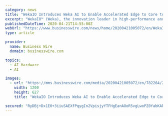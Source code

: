 ```yaml
---
category: news
title: "WekaIO Introduces Weka AI to Enable Accelerated Edge to Core to Cloud Data Pipelines"
excerpt: "WekaIO™ (Weka), the innovation leader in high-performance and scalable file storage, and a NVIDIA Partner Network Solution Advisor, today introduced W"
publishedDateTime: 2020-04-21T14:55:00Z
webUrl: "https://www.businesswire.com/news/home/20200421005072/en/WekaIO-Introduces-Weka-AI-Enable-Accelerated-Edge"
type: article

provider:
  name: Business Wire
  domain: businesswire.com

topics:
  - AI Hardware
  - AI

images:
  - url: "https://mms.businesswire.com/media/20200421005072/en/782264/23/New_Weka_logo_Color.jpg"
    width: 1200
    height: 627
    title: "WekaIO Introduces Weka AI to Enable Accelerated Edge to Core to Cloud Data Pipelines"

secured: "RyDBj+Dx1E0+3iiuSAEXfPqygIn2VpisjyYTFHgEanAOoR5vgLwoPZ0YabKAklvf8amL6UfN+cyiL1e6WfwamI2nfCXecF09wPEgiTqeupAAmpajzURvcSORTQBlA9HPbS8Z1POvpKCylmtbmc2d/cMQ+rvh/Z0vTC9Q/M9G/k0GyXOeXeIZ8sVmkhCakhoUIV23vOJ+uWA1VFPOQNWP3NMiPGKAZyqCcK3d0LMN6szDfot/laAgOSRA0RrzeOPiKjcxZEQrH/+uDHJDVgjFcc12gd5X5a54OoPrHIQ9mrxHNpZZx0jG1uxHkKE2qsni;ldcTLTTVWBTsmlKUHBSGpg=="
---
```


